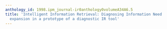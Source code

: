 ```yaml
---
anthology_id: 1998.ipm_journal-ir0anthology0volumeA34A6.5
title: 'Intelligent Information Retrieval: Diagnosing Information Need. Part II. Uncertainty
  expansion in a prototype of a diagnostic IR tool'
---
```

